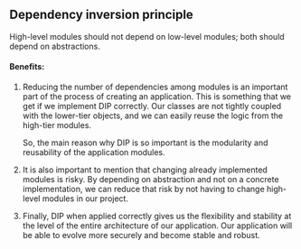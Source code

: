 ## Dependency inversion principle

High-level modules should not depend on low-level modules; both should depend on abstractions.

#### Benefits:

1) Reducing the number of dependencies among modules is an important part of the process of creating an application. This is something that we get if we implement DIP correctly. Our classes are not tightly coupled with the lower-tier objects, and we can easily reuse the logic from the high-tier modules.

    So, the main reason why DIP is so important is the modularity and reusability of the application modules. 
2) It is also important to mention that changing already implemented modules is risky. By depending on abstraction and not on a concrete implementation, we can reduce that risk by not having to change high-level modules in our project.

3) Finally, DIP when applied correctly gives us the flexibility and stability at the level of the entire architecture of our application. Our application will be able to evolve more securely and become stable and robust.
